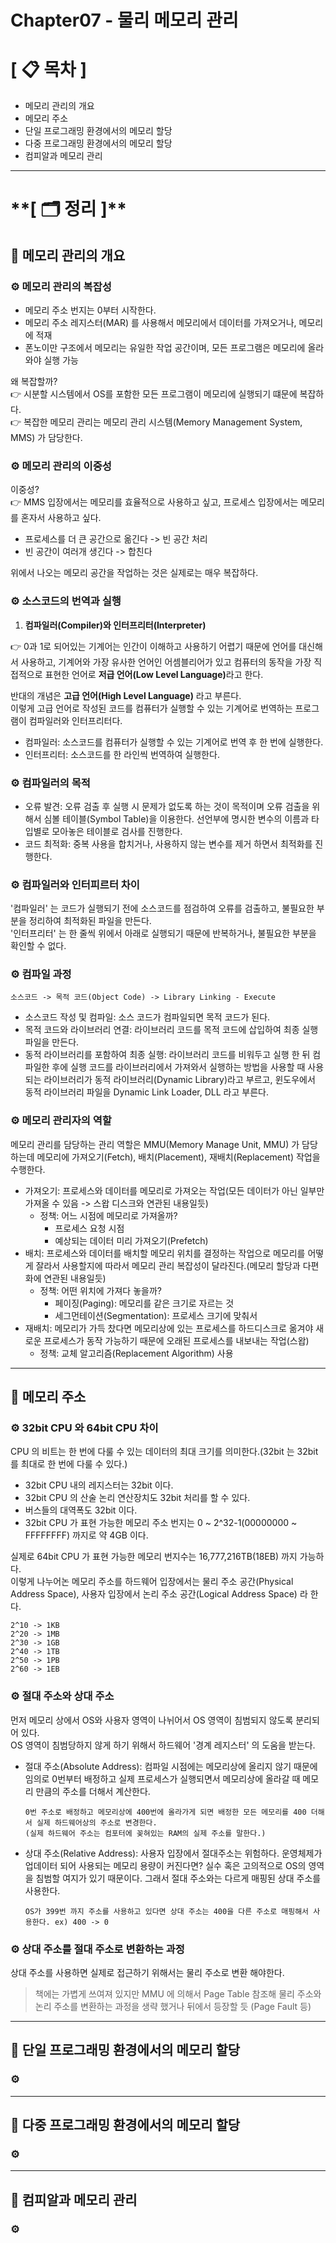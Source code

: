 # **Chapter07 - 물리 메모리 관리**

# **[ 📋 목차 ]**
- 메모리 관리의 개요
- 메모리 주소
- 단일 프로그래밍 환경에서의 메모리 할당
- 다중 프로그래밍 환경에서의 메모리 할당
- 컴피알과 메모리 관리

****

# **[ 🗂️ 정리 ]**︎
## 📌 메모리 관리의 개요

### ⚙ <b>메모리 관리의 복잡성</b>

- 메모리 주소 번지는 0부터 시작한다.
- 메모리 주소 레지스터(MAR) 를 사용해서 메모리에서 데이터를 가져오거나, 메모리에 적재
- 폰노이만 구조에서 메모리는 유일한 작업 공간이며, 모든 프로그램은 메모리에 올라와야 실행 가능

왜 복잡할까?  
👉 시분할 시스템에서 OS를 포함한 모든 프로그램이 메모리에 실행되기 떄문에 복잡하다.   
👉 복잡한 메모리 관리는 메모리 관리 시스템(Memory Management System, MMS) 가 담당한다.

### ⚙ <b>메모리 관리의 이중성</b>

이중성?  
👉 MMS 입장에서는 메모리를 효율적으로 사용하고 싶고, 프로세스 입장에서는 메모리를 혼자서 사용하고 싶다.

- 프로세스를 더 큰 공간으로 옮긴다 -> 빈 공간 처리
- 빈 공간이 여러개 생긴다 -> 합친다
  
위에서 나오는 메모리 공간을 작업하는 것은 실제로는 매우 복잡하다.

### ⚙ <b>소스코드의 번역과 실행</b>
1. <b>컴파일러(Compiler)와 인터프리터(Interpreter)</b>  

👉 0과 1로 되어있는 기계어는 인간이 이해하고 사용하기 어렵기 때문에 언어를 대신해서 사용하고, 기계어와 가장 유사한 언어인 어셈블리어가 있고
컴퓨터의 동작을 가장 직접적으로 표현한 언어로 <b>저급 언어(Low Level Language)</b>라고 한다.

반대의 개념은 <b>고급 언어(High Level Language)</b> 라고 부른다.  
이렇게 고급 언어로 작성된 코드를 컴퓨터가 실행할 수 있는 기계어로 번역하는 프로그램이 컴파일러와 인터프리터다.
  
- 컴파일러: 소스코드를 컴퓨터가 실행할 수 있는 기계어로 번역 후 한 번에 실행한다.
- 인터프리터: 소스코드를 한 라인씩 번역하여 실행한다.

### ⚙ <b>컴파일러의 목적</b>
- 오류 발견: 오류 검출 후 실행 시 문제가 없도록 하는 것이 목적이며 오류 검출을 위해서 심볼 테이블(Symbol Table)을 이용한다.
  선언부에 명시한 변수의 이름과 타입별로 모아놓은 테이블로 검사를 진행한다.
- 코드 최적화: 중복 사용을 합치거나, 사용하지 않는 변수를 제거 하면서 최적화를 진행한다.

### ⚙ <b>컴파일러와 인터피르터 차이</b>
'컴파일러' 는 코드가 실행되기 전에 소스코드를 점검하여 오류를 검출하고, 불필요한 부분을 정리하여 최적화된 파일을 만든다.  
'인터프리터' 는 한 줄씩 위에서 아래로 실행되기 때문에 반복하거나, 불필요한 부분을 확인할 수 없다.

### ⚙ <b>컴파일 과정</b>
```
소스코드 -> 목적 코드(Object Code) -> Library Linking - Execute
```

- 소스코드 작성 및 컴파일: 소스 코드가 컴파일되면 목적 코드가 된다.
- 목적 코드와 라이브러리 연결: 라이브러리 코드를 목적 코드에 삽입하여 최종 실행 파일을 만든다.
- 동적 라이브러리를 포함하여 최종 실행: 라이브러리 코드를 비워두고 실행 한 뒤 컴파일한 후에 실행 코드를 라이브러리에서 가져와서
실행하는 방법을 사용할 때 사용되는 라이브러리가 동적 라이브러리(Dynamic Library)라고 부르고, 윈도우에서 동적 라이브러리 파일을
Dynamic Link Loader, DLL 라고 부른다.

### ⚙ <b>메모리 관리자의 역할</b>
메모리 관리를 담당하는 관리 역할은 MMU(Memory Manage Unit, MMU) 가 담당하는데 메모리에 가져오기(Fetch), 배치(Placement),
재배치(Replacement) 작업을 수행한다.

- 가져오기: 프로세스와 데이터를 메모리로 가져오는 작업(모든 데이터가 아닌 일부만 가져올 수 있음 -> 스왑 디스크와 연관된 내용일듯)
  - 정책: 어느 시점에 메모리로 가져올까?
    - 프로세스 요청 시점
    - 예상되는 데이터 미리 가져오기(Prefetch)
- 배치: 프로세스와 데이터를 배치할 메모리 위치를 결정하는 작업으로 메모리를 어떻게 잘라서 사용할지에 따라서 메모리 관리 복잡성이 달라진다.(메모리 할당과
  다편화에 연관된 내용일듯)
  - 정책: 어떤 위치에 가져다 놓을까?
    - 페이징(Paging): 메모리를 같은 크기로 자르는 것
    - 세그먼테이션(Segmentation): 프로세스 크기에 맞춰서
- 재배치: 메모리가 가득 찼다면 메모리상에 있는 프로세스를 하드디스크로 옮겨야 새로운 프로세스가 동작 가능하기 때문에 오래된 프로세스를 내보내는 작업(스왑)
  - 정책: 교체 알고리즘(Replacement Algorithm) 사용

****

## 📌 메모리 주소

### ⚙ <b>32bit CPU 와 64bit CPU 차이</b>
CPU 의 비트는 한 번에 다룰 수 있는 데이터의 최대 크기를 의미한다.(32bit 는 32bit 를 최대로 한 번에 다룰 수 있다.)  

- 32bit CPU 내의 레지스터는 32bit 이다.
- 32bit CPU 의 산술 논리 연산장치도 32bit 처리를 할 수 있다.
- 버스들의 대역폭도 32bit 이다.
- 32bit CPU 가 표현 가능한 메모리 주소 번지는 0 ~ 2^32-1(00000000 ~ FFFFFFFF) 까지로 약 4GB 이다.

실제로 64bit CPU 가 표현 가능한 메모리 번지수는 16,777,216TB(18EB) 까지 가능하다.  
이렇게 나누어논 메모리 주소를 하드웨어 입장에서는 물리 주소 공간(Physical Address Space), 사용자 입장에서 논리 주소 공간(Logical Address Space) 라 한다.

```
2^10 -> 1KB
2^20 -> 1MB
2^30 -> 1GB
2^40 -> 1TB
2^50 -> 1PB
2^60 -> 1EB
```

### ⚙ <b>절대 주소와 상대 주소</b>
먼저 메모리 상에서 OS와 사용자 영역이 나뉘어서 OS 영역이 침범되지 않도록 분리되어 있다.  
OS 영역이 침범당하지 않게 하기 위해서 하드웨어 '경계 레지스터' 의 도움을 받는다.

- 절대 주소(Absolute Address): 컴파일 시점에는 메모리상에 올리지 않기 때문에 임의로 0번부터 배정하고 실제 프로세스가 실행되면서 메모리상에
올라갈 때 메모리 만큼의 주소를 더해서 계산한다.
  ```
  0번 주소로 배정하고 메모리상에 400번에 올라가게 되면 배정한 모든 메모리를 400 더해서 실제 하드웨어상의 주소로 변경한다.
  (실제 하드웨어 주소는 컴포터에 꽂혀있는 RAM의 실제 주소를 말한다.)
  ```
- 상대 주소(Relative Address): 사용자 입장에서 절대주소는 위험하다. 운영체제가 업데이터 되어 사용되는 메모리 용량이 커진다면? 실수 혹은 고의적으로
OS의 영역을 침범할 여지가 있기 때문이다. 그래서 절대 주소와는 다르게 매핑된 상대 주소를 사용한다.
  ```
  OS가 399번 까지 주소를 사용하고 있다면 상대 주소는 400을 다른 주소로 매핑해서 사용한다. ex) 400 -> 0 
  ```

### ⚙ <b>상대 주소를 절대 주소로 변환하는 과정</b>
상대 주소를 사용하면 실제로 접근하기 위해서는 물리 주소로 변환 해야한다.
  
> 책에는 가볍게 쓰여져 있지만 MMU 에 의해서 Page Table 참조해 물리 주소와 논리 주소를 변환하는 과정을 생략 했거나 
> 뒤에서 등장할 듯 (Page Fault 등)

****

## 📌 단일 프로그래밍 환경에서의 메모리 할당
### ⚙ <b></b>

****

## 📌 다중 프로그래밍 환경에서의 메모리 할당
### ⚙ <b></b>

****

## 📌 컴피알과 메모리 관리
### ⚙ <b></b>